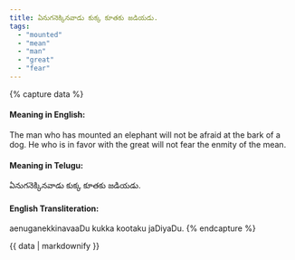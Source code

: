 ```yaml
---
title: ఏనుగనెక్కినవాడు కుక్క కూతకు జడియడు.
tags:
  - "mounted"
  - "mean"
  - "man"
  - "great"
  - "fear"
---
```


{% capture data %}
#### Meaning in English:
The man who has mounted an elephant will not be afraid at the bark of a dog.
He who is in favor with the great will not fear the enmity of the mean.

#### Meaning in Telugu:
ఏనుగనెక్కినవాడు కుక్క కూతకు జడియడు.

#### English Transliteration:
aenuganekkinavaaDu kukka kootaku jaDiyaDu.
{% endcapture %}

{{ data | markdownify }}

